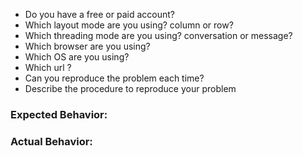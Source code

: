 * Do you have a free or paid account?
* Which layout mode are you using? column or row?
* Which threading mode are you using? conversation or message?
* Which browser are you using?
* Which OS are you using?
* Which url ?
* Can you reproduce the problem each time?
* Describe the procedure to reproduce your problem

### Expected Behavior:

### Actual Behavior:
